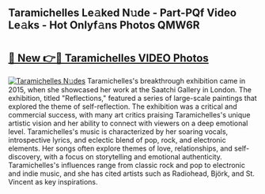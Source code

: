 ## Taramichelles Le𝚊ked N𝚞de - Part-PQf Video Le𝚊ks - Hot Onlyf𝚊ns Photos QMW6R

# <h2><a href="http://ab85670.deff.icu/?id=Taramichelles">🔗 New 👉🔴 Taramichelles VIDEO Photos</a></h2>

[![Taramichelles N𝚞des](https://i.imgur.com/rIISA9y.gif)](http://ab85670.deff.icu/?id=Taramichelles)
Taramichelles's breakthrough exhibition came in 2015, when she showcased her work at the Saatchi Gallery in London. The exhibition, titled "Reflections," featured a series of large-scale paintings that explored the theme of self-reflection. The exhibition was a critical and commercial success, with many art critics praising Taramichelles's unique artistic vision and her ability to connect with viewers on a deep emotional level. Taramichelles's music is characterized by her soaring vocals, introspective lyrics, and eclectic blend of pop, rock, and electronic elements. Her songs often explore themes of love, relationships, and self-discovery, with a focus on storytelling and emotional authenticity. Taramichelles's influences range from classic rock and pop to electronic and indie music, and she has cited artists such as Radiohead, Björk, and St. Vincent as key inspirations.
